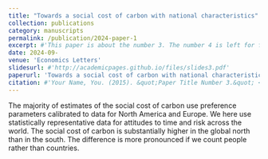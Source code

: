 ```yaml
---
title: "Towards a social cost of carbon with national characteristics"
collection: publications
category: manuscripts
permalink: /publication/2024-paper-1
excerpt: #'This paper is about the number 3. The number 4 is left for future work.'
date: 2024-09-
venue: 'Economics Letters'
slidesurl: #'http://academicpages.github.io/files/slides3.pdf'
paperurl: 'Towards a social cost of carbon with national characteristics'
citation: #'Your Name, You. (2015). &quot;Paper Title Number 3.&quot; <i>Journal 1</i>. 1(3).'
---
```


The majority of estimates of the social cost of carbon use preference parameters calibrated to data for North America and Europe. We here use statistically representative data for attitudes to time and risk across the world. The social cost of carbon is substantially higher in the global north than in the south. The difference is more pronounced if we count people rather than countries.
